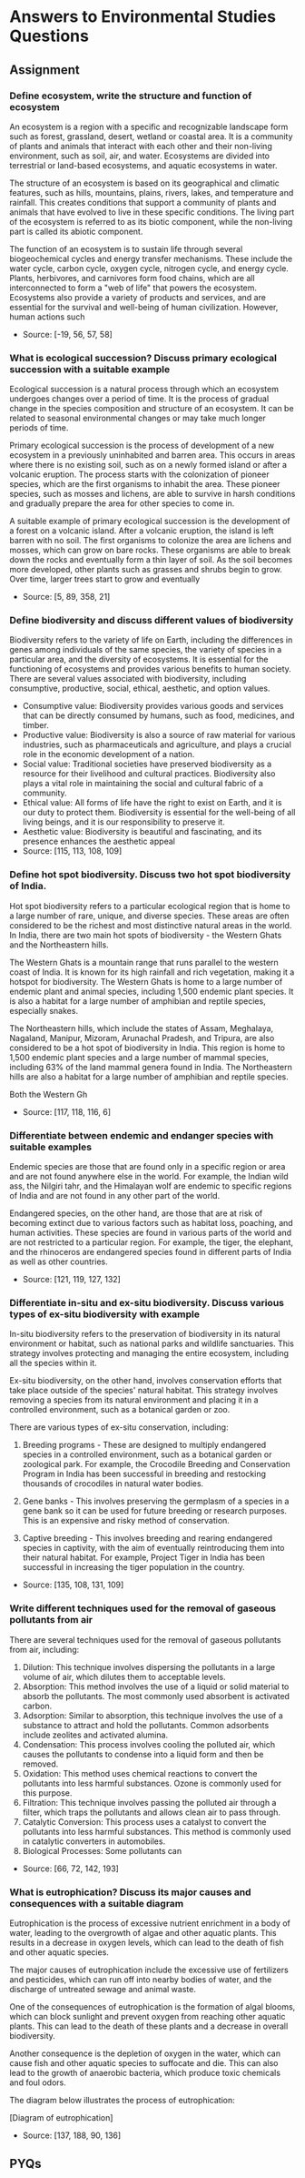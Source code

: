 # Answers to Environmental Studies Questions
## Assignment
### Define ecosystem, write the structure and function of ecosystem

An ecosystem is a region with a specific and recognizable landscape form such as forest, grassland, desert, wetland or coastal area. It is a community of plants and animals that interact with each other and their non-living environment, such as soil, air, and water. Ecosystems are divided into terrestrial or land-based ecosystems, and aquatic ecosystems in water.

The structure of an ecosystem is based on its geographical and climatic features, such as hills, mountains, plains, rivers, lakes, and temperature and rainfall. This creates conditions that support a community of plants and animals that have evolved to live in these specific conditions. The living part of the ecosystem is referred to as its biotic component, while the non-living part is called its abiotic component.

The function of an ecosystem is to sustain life through several biogeochemical cycles and energy transfer mechanisms. These include the water cycle, carbon cycle, oxygen cycle, nitrogen cycle, and energy cycle. Plants, herbivores, and carnivores form food chains, which are all interconnected to form a "web of life" that powers the ecosystem. Ecosystems also provide a variety of products and services, and are essential for the survival and well-being of human civilization. However, human actions such

- Source: [-19, 56, 57, 58]

### What is ecological succession? Discuss primary ecological succession with a suitable example

Ecological succession is a natural process through which an ecosystem undergoes changes over a period of time. It is the process of gradual change in the species composition and structure of an ecosystem. It can be related to seasonal environmental changes or may take much longer periods of time.

Primary ecological succession is the process of development of a new ecosystem in a previously uninhabited and barren area. This occurs in areas where there is no existing soil, such as on a newly formed island or after a volcanic eruption. The process starts with the colonization of pioneer species, which are the first organisms to inhabit the area. These pioneer species, such as mosses and lichens, are able to survive in harsh conditions and gradually prepare the area for other species to come in.

A suitable example of primary ecological succession is the development of a forest on a volcanic island. After a volcanic eruption, the island is left barren with no soil. The first organisms to colonize the area are lichens and mosses, which can grow on bare rocks. These organisms are able to break down the rocks and eventually form a thin layer of soil. As the soil becomes more developed, other plants such as grasses and shrubs begin to grow. Over time, larger trees start to grow and eventually

- Source: [5, 89, 358, 21]

### Define biodiversity and discuss different values of biodiversity

Biodiversity refers to the variety of life on Earth, including the differences in genes among individuals of the same species, the variety of species in a particular area, and the diversity of ecosystems. It is essential for the functioning of ecosystems and provides various benefits to human society. There are several values associated with biodiversity, including consumptive, productive, social, ethical, aesthetic, and option values.

- Consumptive value: Biodiversity provides various goods and services that can be directly consumed by humans, such as food, medicines, and timber.
- Productive value: Biodiversity is also a source of raw material for various industries, such as pharmaceuticals and agriculture, and plays a crucial role in the economic development of a nation.
- Social value: Traditional societies have preserved biodiversity as a resource for their livelihood and cultural practices. Biodiversity also plays a vital role in maintaining the social and cultural fabric of a community.
- Ethical value: All forms of life have the right to exist on Earth, and it is our duty to protect them. Biodiversity is essential for the well-being of all living beings, and it is our responsibility to preserve it.
- Aesthetic value: Biodiversity is beautiful and fascinating, and its presence enhances the aesthetic appeal
- Source: [115, 113, 108, 109]

### Define hot spot biodiversity. Discuss two hot spot biodiversity of India.

Hot spot biodiversity refers to a particular ecological region that is home to a large number of rare, unique, and diverse species. These areas are often considered to be the richest and most distinctive natural areas in the world. In India, there are two main hot spots of biodiversity - the Western Ghats and the Northeastern hills.

The Western Ghats is a mountain range that runs parallel to the western coast of India. It is known for its high rainfall and rich vegetation, making it a hotspot for biodiversity. The Western Ghats is home to a large number of endemic plant and animal species, including 1,500 endemic plant species. It is also a habitat for a large number of amphibian and reptile species, especially snakes.

The Northeastern hills, which include the states of Assam, Meghalaya, Nagaland, Manipur, Mizoram, Arunachal Pradesh, and Tripura, are also considered to be a hot spot of biodiversity in India. This region is home to 1,500 endemic plant species and a large number of mammal species, including 63% of the land mammal genera found in India. The Northeastern hills are also a habitat for a large number of amphibian and reptile species.

Both the Western Gh

- Source: [117, 118, 116, 6]

### Differentiate between endemic and endanger species with suitable examples

Endemic species are those that are found only in a specific region or area and are not found anywhere else in the world. For example, the Indian wild ass, the Nilgiri tahr, and the Himalayan wolf are endemic to specific regions of India and are not found in any other part of the world.

Endangered species, on the other hand, are those that are at risk of becoming extinct due to various factors such as habitat loss, poaching, and human activities. These species are found in various parts of the world and are not restricted to a particular region. For example, the tiger, the elephant, and the rhinoceros are endangered species found in different parts of India as well as other countries.

- Source: [121, 119, 127, 132]

### Differentiate in-situ and ex-situ biodiversity. Discuss various types of ex-situ biodiversity with example

In-situ biodiversity refers to the preservation of biodiversity in its natural environment or habitat, such as national parks and wildlife sanctuaries. This strategy involves protecting and managing the entire ecosystem, including all the species within it.

Ex-situ biodiversity, on the other hand, involves conservation efforts that take place outside of the species' natural habitat. This strategy involves removing a species from its natural environment and placing it in a controlled environment, such as a botanical garden or zoo.

There are various types of ex-situ conservation, including:

1. Breeding programs - These are designed to multiply endangered species in a controlled environment, such as a botanical garden or zoological park. For example, the Crocodile Breeding and Conservation Program in India has been successful in breeding and restocking thousands of crocodiles in natural water bodies.

2. Gene banks - This involves preserving the germplasm of a species in a gene bank so it can be used for future breeding or research purposes. This is an expensive and risky method of conservation.

3. Captive breeding - This involves breeding and rearing endangered species in captivity, with the aim of eventually reintroducing them into their natural habitat. For example, Project Tiger in India has been successful in increasing the tiger population in the country.

- Source: [135, 108, 131, 109]

### Write different techniques used for the removal of gaseous pollutants from air

There are several techniques used for the removal of gaseous pollutants from air, including:
1. Dilution: This technique involves dispersing the pollutants in a large volume of air, which dilutes them to acceptable levels.
2. Absorption: This method involves the use of a liquid or solid material to absorb the pollutants. The most commonly used absorbent is activated carbon.
3. Adsorption: Similar to absorption, this technique involves the use of a substance to attract and hold the pollutants. Common adsorbents include zeolites and activated alumina.
4. Condensation: This process involves cooling the polluted air, which causes the pollutants to condense into a liquid form and then be removed.
5. Oxidation: This method uses chemical reactions to convert the pollutants into less harmful substances. Ozone is commonly used for this purpose.
6. Filtration: This technique involves passing the polluted air through a filter, which traps the pollutants and allows clean air to pass through.
7. Catalytic Conversion: This process uses a catalyst to convert the pollutants into less harmful substances. This method is commonly used in catalytic converters in automobiles.
8. Biological Processes: Some pollutants can

- Source: [66, 72, 142, 193]

### What is eutrophication? Discuss its major causes and  consequences with a suitable diagram

Eutrophication is the process of excessive nutrient enrichment in a body of water, leading to the overgrowth of algae and other aquatic plants. This results in a decrease in oxygen levels, which can lead to the death of fish and other aquatic species.

The major causes of eutrophication include the excessive use of fertilizers and pesticides, which can run off into nearby bodies of water, and the discharge of untreated sewage and animal waste.

One of the consequences of eutrophication is the formation of algal blooms, which can block sunlight and prevent oxygen from reaching other aquatic plants. This can lead to the death of these plants and a decrease in overall biodiversity.

Another consequence is the depletion of oxygen in the water, which can cause fish and other aquatic species to suffocate and die. This can also lead to the growth of anaerobic bacteria, which produce toxic chemicals and foul odors.

The diagram below illustrates the process of eutrophication:

[Diagram of eutrophication]

- Source: [137, 188, 90, 136]

## PYQs
